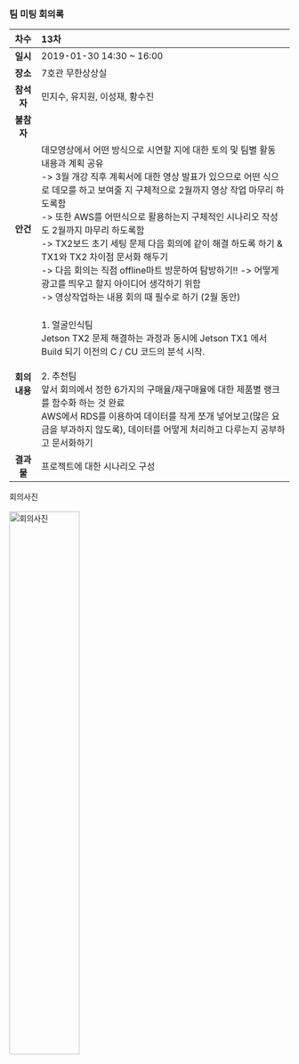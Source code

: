 ### 팀 미팅 회의록

|     차수      | 13차                                                          |
| :-----------: | :----------------------------------------------------------- |
|   **일시**    | 2019-01-30 14:30 ~ 16:00                                     |
|   **장소**    | 7호관 무한상상실                                                 |
|  **참석자**   | 민지수, 유지원, 이성재, 황수진                               |
|  **불참자**   |                                                              |
|   **안건**    | 데모영상에서 어떤 방식으로 시연할 지에 대한 토의 및 팀별 활동 내용과 계획 공유 <br/>-> 3월 개강 직후 계획서에 대한 영상 발표가 있으므로 어떤 식으로 데모를 하고 보여줄 지 구체적으로 2월까지 영상 작업 마무리 하도록함<br/>-> 또한 AWS를 어떤식으로 활용하는지 구체적인 시나리오 작성도 2월까지 마무리 하도록함  <br/>-> TX2보드 초기 세팅 문제 다음 회의에 같이 해결 하도록 하기 & TX1와 TX2 차이점 문서화 해두기 <br/>-> 다음 회의는 직점 offline마트 방문하여 탐방하기!! -> 어떻게 광고를 띄우고 할지 아이디어 생각하기 위함<br/>-> 영상작업하는 내용 회의 때 필수로 하기 (2월 동안) <br/><br/> |
| **회의내용**  | 1. 얼굴인식팀<br/>   Jetson TX2 문제 해결하는 과정과 동시에 Jetson TX1 에서 Build 되기 이전의 C / CU 코드의 분석 시작.<br/><br/>2. 추천팀<br/>앞서 회의에서 정한 6가지의 구매율/재구매율에 대한 제품별 랭크를 함수화 하는 것 완료 <br/>AWS에서 RDS를 이용하여 데이터를 작게 쪼개 넣어보고(많은 요금을 부과하지 않도록), 데이터를 어떻게 처리하고 다루는지 공부하고 문서화하기<br/>|
|  **결과물**   | 프로젝트에 대한 시나리오 구성 |

회의사진 <br/><br/>
<img align="center" src="https://github.com/odobenuskr/2019_Capstone_FlexAds/blob/master/pictures/2019_01_30.JPG" alt="회의사진" width = "50%" height="50%"><br/>
